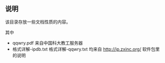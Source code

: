 ## 说明

该目录存放一些文档性质的内容。

其中

* qqwry.pdf 来自中国科大教工服务器
* 格式详解-ipdb.txt 格式详解-qqwry.txt 均来自 http://ip.zxinc.org/ 软件包里的说明


